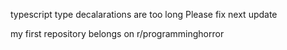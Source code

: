 typescript type decalarations are too long
Please fix next update 

my first repository belongs on r/programminghorror
